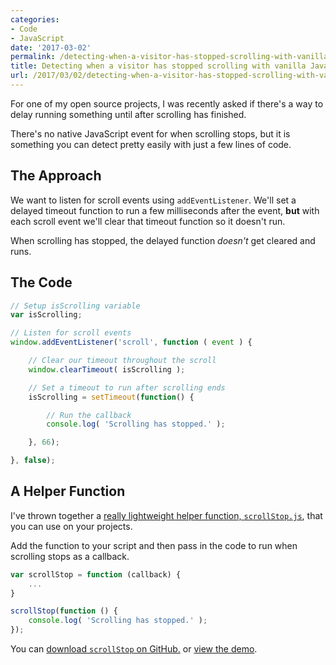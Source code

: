 ```yaml
---
categories:
- Code
- JavaScript
date: '2017-03-02'
permalink: /detecting-when-a-visitor-has-stopped-scrolling-with-vanilla-javascript/
title: Detecting when a visitor has stopped scrolling with vanilla JavaScript
url: /2017/03/02/detecting-when-a-visitor-has-stopped-scrolling-with-vanilla-javascript
---
```


For one of my open source projects, I was recently asked if there's a way to delay running something until after scrolling has finished.

There's no native JavaScript event for when scrolling stops, but it is something you can detect pretty easily with just a few lines of code.

## The Approach

We want to listen for scroll events using `addEventListener`. We'll set a delayed timeout function to run a few milliseconds after the event, **but** with each scroll event we'll clear that timeout function so it doesn't run.

When scrolling has stopped, the delayed function *doesn't* get cleared and runs.

## The Code

```javascript
// Setup isScrolling variable
var isScrolling;

// Listen for scroll events
window.addEventListener('scroll', function ( event ) {

	// Clear our timeout throughout the scroll
	window.clearTimeout( isScrolling );

	// Set a timeout to run after scrolling ends
	isScrolling = setTimeout(function() {

		// Run the callback
		console.log( 'Scrolling has stopped.' );

	}, 66);

}, false);
```

## A Helper Function

I've thrown together a [really lightweight helper function, `scrollStop.js`](https://github.com/cferdinandi/scrollStop), that you can use on your projects.

Add the function to your script and then pass in the code to run when scrolling stops as a callback.

```javascript
var scrollStop = function (callback) {
    ...
}

scrollStop(function () {
    console.log( 'Scrolling has stopped.' );
});
```

You can [download `scrollStop` on GitHub.](https://github.com/cferdinandi/scrollStop) or [view the demo](https://cferdinandi.github.io/scrollStop/).